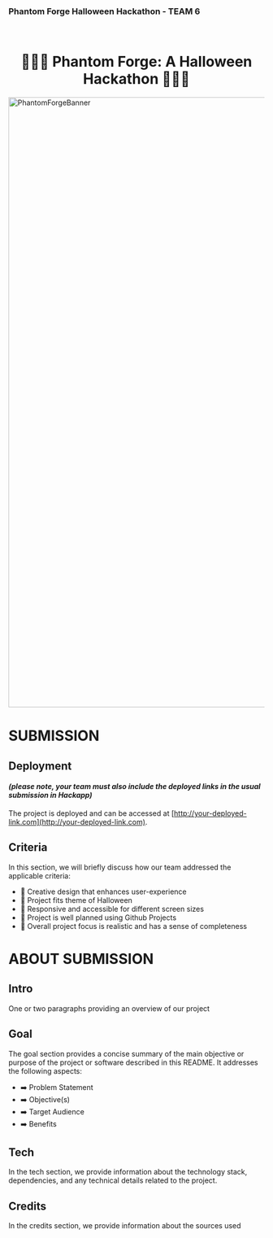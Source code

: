 
<h3>Phantom Forge Halloween Hackathon - TEAM 6</h3>

<br>
<h1 align="center"><strong>🎃🎃🎃 Phantom Forge: A Halloween Hackathon 🎃🎃🎃</strong>

</h1>


<img src="https://res.cloudinary.com/djdefbnij/image/upload/v1695815394/October-banner_alm4vx.jpg" alt="PhantomForgeBanner" width="1200"/>

# SUBMISSION
## Deployment
#### _(please note, your team must also include the deployed links in the usual submission in Hackapp)_
The project is deployed and can be accessed at [http://your-deployed-link.com](http://your-deployed-link.com).

## Criteria
In this section, we will briefly discuss how our team addressed the applicable criteria:

- 🎃 Creative design that enhances user-experience
- 🎃 Project fits theme of Halloween
- 🎃 Responsive and accessible for different screen sizes
- 🎃 Project is well planned using Github Projects
- 🎃 Overall project focus is realistic and has a sense of completeness

# ABOUT SUBMISSION
## Intro
One or two paragraphs providing an overview of our project

## Goal
The goal section provides a concise summary of the main objective or purpose of the project or software described in this README. It addresses the following aspects:

- ➡️ Problem Statement
- ➡️ Objective(s)
- ➡️ Target Audience
- ➡️ Benefits

## Tech
In the tech section, we provide information about the technology stack, dependencies, and any technical details related to the project.

## Credits
In the credits section, we provide information about the sources used
<!-- - [Coolors](https://coolors.co/) - Used to create color scheme.
- [Cloudinary](https://cloudinary.com/): Used to upload all images used on the website.
- [Bootstrap](https://getbootstrap.com/docs/4.6/getting-started/introduction/): CSS used for developing responsiveness and styling the website.
- [Hatchful](https://hatchful.shopify.com/): Used to generate custom logo found on all pages.
- [EmailJS](https://www.emailjs.com/): Used to link the contact form to developer's personal email account.
- [Figma](https://www.figma.com/) - Used to create wireframes for both desktop and mobile visuals.
- [Favicon](https://favicon.io/) - Used to create the wine glass icon for the browser tab.
- [Font Awesome](https://fontawesome.com/) - Used for icons on the home page and stars on the About page.
- [GitHub](https://github.com/) - Used for version control and agile methodology.
- [Google Fonts](https://fonts.google.com/) - Imported and used to change fonts on pages from default fonts.
- [W3C](https://www.w3.org/) - Used for HTML & CSS Validation.
- [PEP8 Online](https://pep8ci.herokuapp.com/#) - Used to validate all Python code pages in the project.
- [Jshint](https://jshint.com/) - Used to validate the JavaScript page. -->


